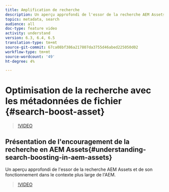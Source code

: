 ```yaml
---
title: Amplification de recherche
description: Un aperçu approfondi de l'essor de la recherche AEM Assets et de son fonctionnement dans le contexte plus large de l'AEM.
topics: metadata, search
audience: all
doc-type: feature video
activity: understand
version: 6.3, 6.4, 6.5
translation-type: tm+mt
source-git-commit: 67ca08bf386a217807da3755d46abed225050d02
workflow-type: tm+mt
source-wordcount: '49'
ht-degree: 4%

---
```



# Optimisation de la recherche avec les métadonnées de fichier {#search-boost-asset}

>[!VIDEO](https://video.tv.adobe.com/v/16766/?quality=12&learn=on)

## Présentation de l&#39;encouragement de la recherche en AEM Assets{#understanding-search-boosting-in-aem-assets}

Un aperçu approfondi de l&#39;essor de la recherche AEM Assets et de son fonctionnement dans le contexte plus large de l&#39;AEM.

>[!VIDEO](https://video.tv.adobe.com/v/16770/?quality=12&learn=on)
